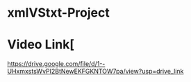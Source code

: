 # xmlVStxt-Project

# Video Link[
https://drive.google.com/file/d/1--UHxmxstsWvPI2BtNewEKFGKNTOW7pa/view?usp=drive_link
